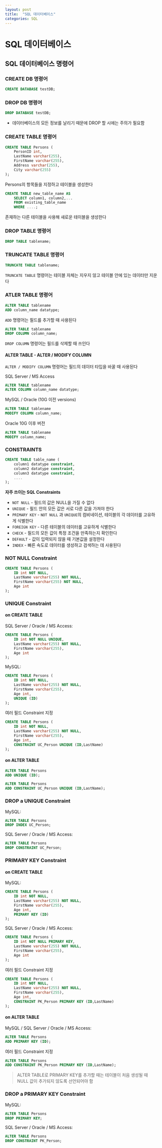 ```yaml
---
layout: post
title:  "SQL 데이터베이스"
categories: SQL
---
```


# SQL 데이터베이스

## SQL 데이터베이스 명령어

### CREATE DB 명령어

```sql
CREATE DATABASE testDB;
```

### DROP DB 명령어

```sql
DROP DATABASE testDB;
```

* 데이터베이스의 모든 정보를 날리기 때문에 DROP 할 시에는 주의가 필요함

### CREATE TABLE 명령어

```sql
CREATE TABLE Persons (
    PersonID int,
    LastName varchar(255),
    FirstName varchar(255),
    Address varchar(255),
    City varchar(255) 
);
```

Persons의 항목들을 지정하고 테이블을 생성한다

```sql
CREATE TABLE new_table_name AS
    SELECT column1, column2,...
    FROM existing_table_name
    WHERE ....;
```

존재하는 다른 테이블을 사용해 새로운 테이블을 생성한다

### DROP TABLE 명령어

```sql
DROP TABLE tablename;
```

### TRUNCATE TABLE 	명령어

```sql
TRUNCATE TABLE tablename;
```

`TRUNCATE TABLE` 명령어는 테이블 자체는 지우지 않고 테이블 안에 있는 데이터만 지운다

### ATLER TABLE 명령어

```sql
ALTER TABLE tablename
ADD column_name datatype;
```

`ADD` 명령어는 필드를 추가할 때 사용된다

```sql
ALTER TABLE tablename
DROP COLUMN column_name;
```

`DROP COLUMN` 명령어는 필드를 삭제할 때 쓰인다

#### ALTER TABLE - ALTER / MODIFY COLUMN

`ALTER / MODIFY COLUMN` 명령어는 필드의 데이터 타입을 바꿀 때 사용된다

SQL Server / MS Access

```sql
ALTER TABLE tablename
ALTER COLUMN column_name datatype;
```

MySQL / Oracle (10G 이전 versions)

```sql
ALTER TABLE tablename
MODIFY COLUMN column_name;
```

Oracle 10G 이후 버전

```sql
ALTER TABLE tablename
MODIFY column_name;
```

### CONSTRAINTS

```sql
CREATE TABLE table_name (
    column1 datatype constraint,
    column2 datatype constraint,
    column3 datatype constraint,
    ....
);
```

**자주 쓰이는 SQL Constraints**

* `NOT NULL` - 필드의 값은 NULL을 가질 수 없다
* `UNIQUE` - 필드 안의 모든 값은 서로 다른 값을 가져야 한다
* `PRIMARY KEY` - `NOT NULL` 과  `UNIQUE`의 컴비네이션, 테이블의 각 데이터를 고유하게 식별한다
* `FOREIGN KEY` - 다른 테이블의 데이터를 고유하게 식별한다
* `CHECK` - 필드의 모든 값이 특정 조건을 만족하는지 확인한다
* `DEFAULT` - 값이 입력되지 않을 때 기본값을 설정한다
* `INDEX` - 빠른 속도로 데이터를 생성하고 검색하는 데 사용된다

### NOT NULL Constraint

```sql
CREATE TABLE Persons (
    ID int NOT NULL,
    LastName varchar(255) NOT NULL,
    FirstName varchar(255) NOT NULL,
    Age int
);
```

### UNIQUE Constraint


#### on CREATE TABLE

SQL Server / Oracle / MS Access:

```sql
CREATE TABLE Persons (
    ID int NOT NULL UNIQUE,
    LastName varchar(255) NOT NULL,
    FirstName varchar(255),
    Age int
);
```

MySQL:

```sql
CREATE TABLE Persons (
    ID int NOT NULL,
    LastName varchar(255) NOT NULL,
    FirstName varchar(255),
    Age int,
    UNIQUE (ID)
);
```

여러 필드 Constraint 지정

```sql
CREATE TABLE Persons (
    ID int NOT NULL,
    LastName varchar(255) NOT NULL,
    FirstName varchar(255),
    Age int,
    CONSTRAINT UC_Person UNIQUE (ID,LastName)
);
```

#### on ALTER TABLE

```sql
ALTER TABLE Persons
ADD UNIQUE (ID);
```

```sql
ALTER TABLE Persons
ADD CONSTRAINT UC_Person UNIQUE (ID,LastName);
```

### DROP a UNIQUE Constraint

MySQL:

```sql
ALTER TABLE Persons
DROP INDEX UC_Person;
```

SQL Server / Oracle / MS Access:

```sql
ALTER TABLE Persons
DROP CONSTRAINT UC_Person;
```

### PRIMARY KEY Constraint

#### on CREATE TABLE

MySQL:

```sql
CREATE TABLE Persons (
    ID int NOT NULL,
    LastName varchar(255) NOT NULL,
    FirstName varchar(255),
    Age int,
    PRIMARY KEY (ID)
);
```

SQL Server / Oracle / MS Access:

```sql
CREATE TABLE Persons (
    ID int NOT NULL PRIMARY KEY,
    LastName varchar(255) NOT NULL,
    FirstName varchar(255),
    Age int
);
```

여러 필드 Constraint 지정

```sql
CREATE TABLE Persons (
    ID int NOT NULL,
    LastName varchar(255) NOT NULL,
    FirstName varchar(255),
    Age int,
    CONSTRAINT PK_Person PRIMARY KEY (ID,LastName)
);
```

#### on ALTER TABLE

MySQL / SQL Server / Oracle / MS Access:

```sql
ALTER TABLE Persons
ADD PRIMARY KEY (ID);
```

여러 필드 Constraint 지정

```sql
ALTER TABLE Persons
ADD CONSTRAINT PK_Person PRIMARY KEY (ID,LastName);
```

> ALTER TABLE로 PRIMARY KEY를 추가할 때는 테이블이 처음 생성될 때 NULL 값이 추가되지 않도록 선언되어야 함

### DROP a PRIMARY KEY Constraint

MySQL:

```sql
ALTER TABLE Persons
DROP PRIMARY KEY;
```

SQL Server / Oracle / MS Access:

```sql
ALTER TABLE Persons
DROP CONSTRAINT PK_Person;
```
